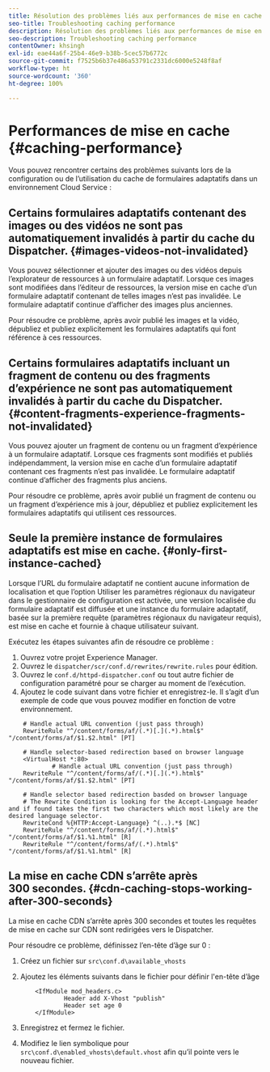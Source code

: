 ```yaml
---
title: Résolution des problèmes liés aux performances de mise en cache
seo-title: Troubleshooting caching performance
description: Résolution des problèmes liés aux performances de mise en cache
seo-description: Troubleshooting caching performance
contentOwner: khsingh
exl-id: eae44a6f-25b4-46e9-b38b-5cec57b6772c
source-git-commit: f7525b6b37e486a53791c2331dc6000e5248f8af
workflow-type: ht
source-wordcount: '360'
ht-degree: 100%

---
```


# Performances de mise en cache {#caching-performance}

Vous pouvez rencontrer certains des problèmes suivants lors de la configuration ou de l’utilisation du cache de formulaires adaptatifs dans un environnement Cloud Service :

## Certains formulaires adaptatifs contenant des images ou des vidéos ne sont pas automatiquement invalidés à partir du cache du Dispatcher. {#images-videos-not-invalidated}

Vous pouvez sélectionner et ajouter des images ou des vidéos depuis l’explorateur de ressources à un formulaire adaptatif. Lorsque ces images sont modifiées dans l’éditeur de ressources, la version mise en cache d’un formulaire adaptatif contenant de telles images n’est pas invalidée. Le formulaire adaptatif continue d’afficher des images plus anciennes.

Pour résoudre ce problème, après avoir publié les images et la vidéo, dépubliez et publiez explicitement les formulaires adaptatifs qui font référence à ces ressources.

## Certains formulaires adaptatifs incluant un fragment de contenu ou des fragments d’expérience ne sont pas automatiquement invalidés à partir du cache du Dispatcher. {#content-fragments-experience-fragments-not-invalidated}

Vous pouvez ajouter un fragment de contenu ou un fragment d’expérience à un formulaire adaptatif. Lorsque ces fragments sont modifiés et publiés indépendamment, la version mise en cache d’un formulaire adaptatif contenant ces fragments n’est pas invalidée. Le formulaire adaptatif continue d’afficher des fragments plus anciens.

Pour résoudre ce problème, après avoir publié un fragment de contenu ou un fragment d’expérience mis à jour, dépubliez et publiez explicitement les formulaires adaptatifs qui utilisent ces ressources.

## Seule la première instance de formulaires adaptatifs est mise en cache. {#only-first-instance-cached}

Lorsque l’URL du formulaire adaptatif ne contient aucune information de localisation et que l’option Utiliser les paramètres régionaux du navigateur dans le gestionnaire de configuration est activée, une version localisée du formulaire adaptatif est diffusée et une instance du formulaire adaptatif, basée sur la première requête (paramètres régionaux du navigateur requis), est mise en cache et fournie à chaque utilisateur suivant.

Exécutez les étapes suivantes afin de résoudre ce problème :

1. Ouvrez votre projet Experience Manager.
1. Ouvrez le `dispatcher/scr/conf.d/rewrites/rewrite.rules` pour édition.
1. Ouvrez le `conf.d/httpd-dispatcher.conf` ou tout autre fichier de configuration paramétré pour se charger au moment de l’exécution.
1. Ajoutez le code suivant dans votre fichier et enregistrez-le. Il s’agit d’un exemple de code que vous pouvez modifier en fonction de votre environnement.

```shellscript
    # Handle actual URL convention (just pass through)
    RewriteRule "^/content/forms/af/(.*)[.](.*).html$" "/content/forms/af/$1.$2.html" [PT]
    
    # Handle selector-based redirection based on browser language
    <VirtualHost *:80>
            # Handle actual URL convention (just pass through)
    RewriteRule "^/content/forms/af/(.*)[.](.*).html$" "/content/forms/af/$1.$2.html" [PT]

    # Handle selector based redirection basded on browser language
    # The Rewrite Condition is looking for the Accept-Language header and if found takes the first two characters which most likely are the desired language selector.
    RewriteCond %{HTTP:Accept-Language} ^(..).*$ [NC]
    RewriteRule "^/content/forms/af/(.*).html$" "/content/forms/af/$1.%1.html" [R]
    RewriteRule "^/content/forms/af/(.*).html$" "/content/forms/af/$1.%1.html" [R]
```

## La mise en cache CDN s’arrête après 300 secondes. {#cdn-caching-stops-working-after-300-seconds}

La mise en cache CDN s’arrête après 300 secondes et toutes les requêtes de mise en cache sur CDN sont redirigées vers le Dispatcher.

Pour résoudre ce problème, définissez l’en-tête d’âge sur 0 :

1. Créez un fichier sur `src\conf.d\available_vhosts`

1. Ajoutez les éléments suivants dans le fichier pour définir l&#39;en-tête d’âge

   ```shellscript
       <IfModule mod_headers.c>
               Header add X-Vhost "publish"
               Header set age 0
       </IfModule>
   ```

1. Enregistrez et fermez le fichier.
1. Modifiez le lien symbolique pour `src\conf.d\enabled_vhosts\default.vhost` afin qu’il pointe vers le nouveau fichier.
